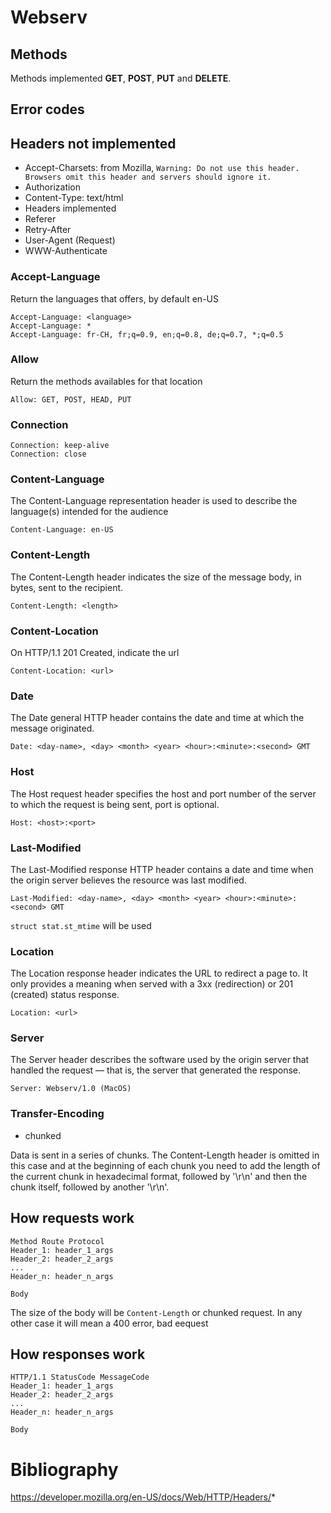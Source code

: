 # Webserv
## Methods
Methods implemented **GET**, **POST**, **PUT** and **DELETE**.
## Error codes
## Headers not implemented
- Accept-Charsets: from Mozilla, ```Warning: Do not use this header. Browsers omit this header and servers should ignore it.```
- Authorization
- Content-Type: text/html
- Headers implemented
- Referer
- Retry-After
- User-Agent (Request)
- WWW-Authenticate
### Accept-Language
Return the languages that offers, by default en-US
```
Accept-Language: <language>
Accept-Language: *
Accept-Language: fr-CH, fr;q=0.9, en;q=0.8, de;q=0.7, *;q=0.5
```
### Allow
Return the methods availables for that location
```
Allow: GET, POST, HEAD, PUT
```
### Connection
```
Connection: keep-alive
Connection: close
```
### Content-Language
The Content-Language representation header is used to describe the language(s) intended for the audience
```
Content-Language: en-US
```
### Content-Length
The Content-Length header indicates the size of the message body, in bytes, sent to the recipient.
```
Content-Length: <length>
```
### Content-Location
On HTTP/1.1 201 Created, indicate the url
```
Content-Location: <url>

```
### Date
The Date general HTTP header contains the date and time at which the message originated.
```
Date: <day-name>, <day> <month> <year> <hour>:<minute>:<second> GMT
```
### Host
The Host request header specifies the host and port number of the server to which the request is being sent, port is optional.
```
Host: <host>:<port>
```
### Last-Modified
The Last-Modified response HTTP header contains a date and time when the origin server believes the resource was last modified.
```
Last-Modified: <day-name>, <day> <month> <year> <hour>:<minute>:<second> GMT
```
```struct stat.st_mtime``` will be used
### Location
The Location response header indicates the URL to redirect a page to. It only provides a meaning when served with a 3xx (redirection) or 201 (created) status response.
```
Location: <url>
```
### Server
The Server header describes the software used by the origin server that handled the request — that is, the server that generated the response.
```
Server: Webserv/1.0 (MacOS)
```
### Transfer-Encoding
- chunked

Data is sent in a series of chunks. The Content-Length header is omitted in this case and at the beginning of each chunk you need to add the length of the current chunk in hexadecimal format, followed by '\r\n' and then the chunk itself, followed by another '\r\n'.
## How requests work
```
Method Route Protocol
Header_1: header_1_args
Header_2: header_2_args
...
Header_n: header_n_args

Body
```
The size of the body will be ```Content-Length``` or chunked request. In any other case it will mean a 400 error, bad eequest
## How responses work
```
HTTP/1.1 StatusCode MessageCode
Header_1: header_1_args
Header_2: header_2_args
...
Header_n: header_n_args

Body
```

# Bibliography
https://developer.mozilla.org/en-US/docs/Web/HTTP/Headers/*